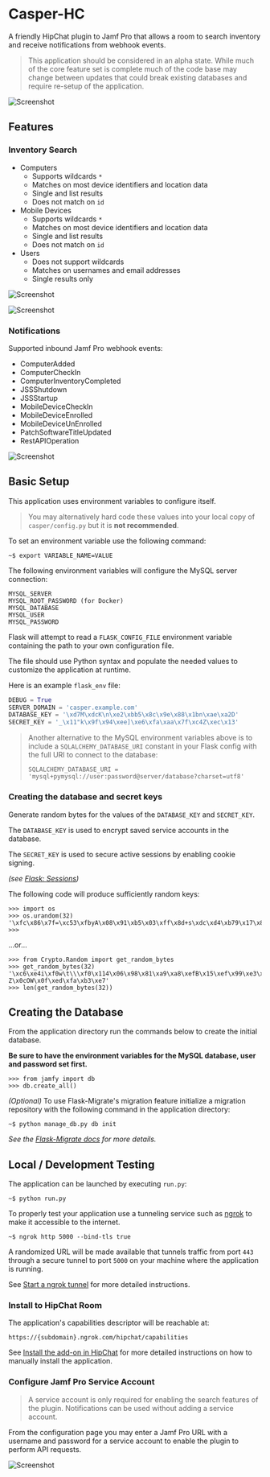 # Casper-HC

A friendly HipChat plugin to Jamf Pro that allows a room to search inventory and receive notifications from webhook events.

> This application should be considered in an alpha state. While much of the core feature set is complete much of the code base may change between updates that could break existing databases and require re-setup of the application.

![Screenshot](/images/casper-hc.png)

## Features

### Inventory Search

* Computers
    * Supports wildcards `*`
    * Matches on most device identifiers and location data
    * Single and list results
    * Does not match on `id`
* Mobile Devices
    * Supports wildcards `*`
    * Matches on most device identifiers and location data
    * Single and list results
    * Does not match on `id`
* Users
    * Does not support wildcards
    * Matches on usernames and email addresses
    * Single results only

![Screenshot](/images/search-single.png)

![Screenshot](/images/search-list.png)

### Notifications

Supported inbound Jamf Pro webhook events:

* ComputerAdded
* ComputerCheckIn
* ComputerInventoryCompleted
* JSSShutdown
* JSSStartup
* MobileDeviceCheckIn
* MobileDeviceEnrolled
* MobileDeviceUnEnrolled
* PatchSoftwareTitleUpdated
* RestAPIOperation

![Screenshot](/images/notifications.png)

## Basic Setup

This application uses environment variables to configure itself.

> You may alternatively hard code these values into your local copy of `casper/config.py` but it is **not recommended**.

To set an environment variable use the following command:

```
~$ export VARIABLE_NAME=VALUE
```

The following environment variables will configure the MySQL server connection:

```
MYSQL_SERVER
MYSQL_ROOT_PASSWORD (for Docker)
MYSQL_DATABASE
MYSQL_USER
MYSQL_PASSWORD
```

Flask will attempt to read a `FLASK_CONFIG_FILE` environment variable containing the path to your own configuration file.

The file should use Python syntax and populate the needed values to customize the application at runtime.

Here is an example `flask_env` file:

```python
DEBUG = True
SERVER_DOMAIN = 'casper.example.com'
DATABASE_KEY = '\xd7M\xdcK\n\xe2\xbb5\x8c\x9e\x88\x1bn\xae\xa2D'
SECRET_KEY = '_\x11"k\x9f\x94\xee]\xe6\xfa\xaa\x7f\xc4Z\xec\x13'
```

> Another alternative to the MySQL environment variables above is to include a `SQLALCHEMY_DATABASE_URI` constant in your Flask config with the full URI to connect to the database:
>
> ```
> SQLALCHEMY_DATABASE_URI = 'mysql+pymysql://user:password@server/database?charset=utf8'
> ```

### Creating the database and secret keys

Generate random bytes for the values of the `DATABASE_KEY` and `SECRET_KEY`.

The `DATABASE_KEY` is used to encrypt saved service accounts in the database.

The `SECRET_KEY` is used to secure active sessions by enabling cookie signing.

*(see [Flask: Sessions](http://flask.pocoo.org/docs/0.12/quickstart/#sessions))*

The following code will produce sufficiently random keys:

```
>>> import os
>>> os.urandom(32)
'\xfc\x86\x7f=\xc53\xfbyA\x08\x91\xb5\x03\xff\x8d+s\xdc\xd4\xb79\x17\x82\xb4\x94\x7f\x14.\xc0\xd8KL'
>>>
```

...or...

```
>>> from Crypto.Random import get_random_bytes
>>> get_random_bytes(32)
'\xc6\xe4i\xf0w\t\\\xf0\x114\x06\x98\x81\xa9\xa8\xefB\x15\xef\x99\xe3\xf1-Z\x0cOW\x0f\xed\xfa\xb3\xe7'
>>> len(get_random_bytes(32))
```

## Creating the Database

From the application directory run the commands below to create the initial database.

**Be sure to have the environment variables for the MySQL database, user and password set first.**

```o
>>> from jamfy import db
>>> db.create_all()
```

*(Optional)* To use Flask-Migrate's migration feature initialize a migration repository with the following command in the application directory:

```
~$ python manage_db.py db init
```

*See the [Flask-Migrate docs](https://flask-migrate.readthedocs.io/en/latest/) for more details.*

## Local / Development Testing

The application can be launched by executing `run.py`:

```
~$ python run.py
```

To properly test your application use a tunneling service such as [ngrok](https://ngrok.com/) to make it accessible to the internet.

```
~$ ngrok http 5000 --bind-tls true
```

A randomized URL will be made available that tunnels traffic from port `443` through a secure tunnel to port `5000` on your machine where the application is running.

See [Start a ngrok tunnel](https://developer.atlassian.com/hipchat/tutorials/getting-started-with-atlassian-connect-express-node-js#Gettingstartedwithatlassian-connect-express(Node.js)-Startangroktunnel) for more detailed instructions.

### Install to HipChat Room

The application's capabilities descriptor will be reachable at:

```
https://{subdomain}.ngrok.com/hipchat/capabilities
```

See [Install the add-on in HipChat](https://developer.atlassian.com/hipchat/tutorials/getting-started-with-atlassian-connect-express-node-js#Gettingstartedwithatlassian-connect-express(Node.js)-Installtheadd-oninHipChat) for more detailed instructions on how to manually install the application.

### Configure Jamf Pro Service Account

> A service account is only required for enabling the search features of the plugin. Notifications can be used without adding a service account.

From the configuration page you may enter a Jamf Pro URL with a username and password for a service account to enable the plugin to perform API requests.

![Screenshot](/images/configure.png)
